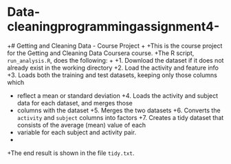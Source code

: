 # Data-cleaningprogrammingassignment4-

+# Getting and Cleaning Data - Course Project
+
+This is the course project for the Getting and Cleaning Data Coursera course.
+The R script, `run_analysis.R`, does the following:
+
+1. Download the dataset if it does not already exist in the working directory
+2. Load the activity and feature info
+3. Loads both the training and test datasets, keeping only those columns which
+   reflect a mean or standard deviation
+4. Loads the activity and subject data for each dataset, and merges those
+   columns with the dataset
+5. Merges the two datasets
+6. Converts the `activity` and `subject` columns into factors
+7. Creates a tidy dataset that consists of the average (mean) value of each
+   variable for each subject and activity pair.
+
+The end result is shown in the file `tidy.txt`.
